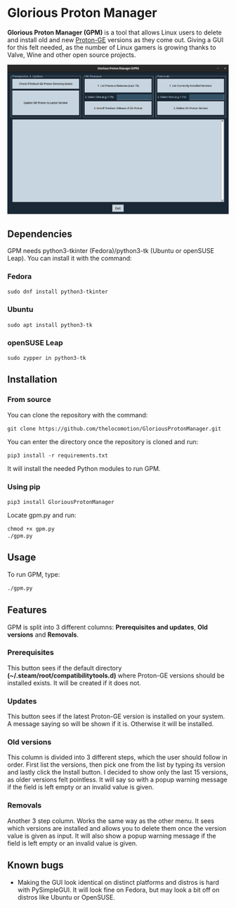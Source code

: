 # Glorious Proton Manager
**Glorious Proton Manager (GPM)** is a tool that allows Linux users to delete and install old and new [Proton-GE](https://github.com/GloriousEggroll/proton-ge-custom) versions as they come out. Giving a GUI for this felt needed, as the number of Linux gamers is growing thanks to Valve, Wine and other open source projects.

![GPM screenshot](.github/images/GPM.png)
## Dependencies
GPM needs python3-tkinter (Fedora)/python3-tk (Ubuntu or openSUSE Leap). You can install it with the command:
### Fedora
```
sudo dnf install python3-tkinter
```
### Ubuntu
```
sudo apt install python3-tk
```
### openSUSE Leap
```
sudo zypper in python3-tk
```
## Installation
### From source
You can clone the repository with the command:
```
git clone https://github.com/thelocomotion/GloriousProtonManager.git
```
You can enter the directory once the repository is cloned and run:
```
pip3 install -r requirements.txt
```
It will install the needed Python modules to run GPM.
### Using pip
```
pip3 install GloriousProtonManager
```
Locate gpm.py and run:
```
chmod +x gpm.py
./gpm.py
```
## Usage
To run GPM, type:
```bash
./gpm.py
```
## Features
GPM is split into 3 different columns: **Prerequisites and updates**, **Old versions** and **Removals**.
### Prerequisites
This button sees if the default directory **(~/.steam/root/compatibilitytools.d)** where Proton-GE versions should be installed exists. It will be created if it does not.
### Updates
This button sees if the latest Proton-GE version is installed on your system. A message saying so will be shown if it is. Otherwise it will be installed.
### Old versions
This column is divided into 3 different steps, which the user should follow in order. First list the versions, then pick one from the list by typing its version and lastly click the Install button. I decided to show only the last 15 versions, as older versions felt pointless. It will say so with a popup warning message if the field is left empty or an invalid value is given.
### Removals
Another 3 step column. Works the same way as the other menu. It sees which versions are installed and allows you to delete them once the version value is given as input. It will also show a popup warning message if the field is left empty or an invalid value is given.
## Known bugs
- Making the GUI look identical on distinct platforms and distros is hard with PySimpleGUI. It will look fine on Fedora, but may look a bit off on distros like Ubuntu or OpenSUSE.
